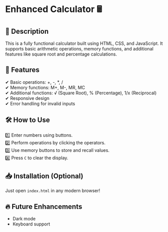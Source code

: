 # Enhanced Calculator 🖩  

## 📌 Description
This is a fully functional calculator built using HTML, CSS, and JavaScript. It supports basic arithmetic operations, memory functions, 
and additional features like square root and percentage calculations.  

## 🚀 Features
✔ Basic operations: +, -, *, /  
✔ Memory functions: M+, M-, MR, MC  
✔ Additional functions: √ (Square Root), % (Percentage), 1/x (Reciprocal)  
✔ Responsive design  
✔ Error handling for invalid inputs  

## 🛠 How to Use
1️⃣ Enter numbers using buttons.  
2️⃣ Perform operations by clicking the operators.  
3️⃣ Use memory buttons to store and recall values.  
4️⃣ Press `C` to clear the display.  

## 📥 Installation (Optional)
Just open `index.html` in any modern browser!  

## 🔥 Future Enhancements
- Dark mode  
- Keyboard support  
